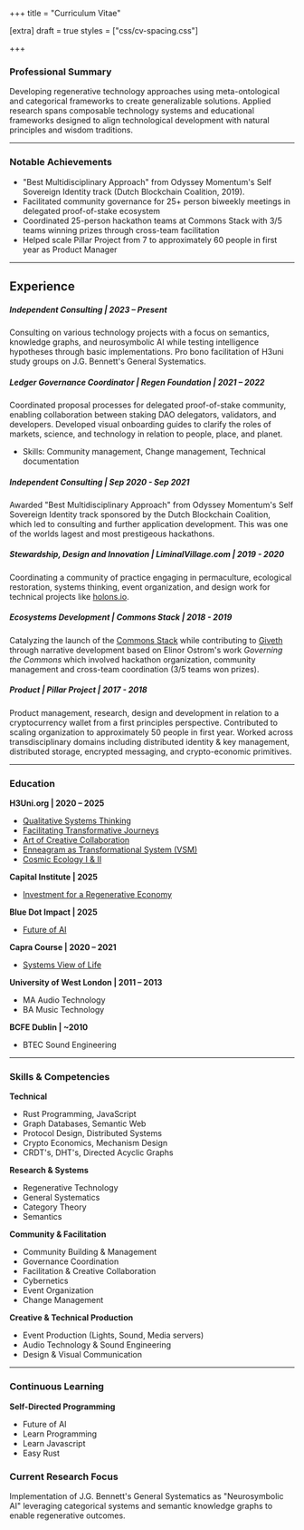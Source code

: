+++
title = "Curriculum Vitae"

[extra]
draft = true
styles = ["css/cv-spacing.css"]

+++

### Professional Summary
Developing regenerative technology approaches using meta-ontological and categorical frameworks to create generalizable solutions. Applied research spans composable technology systems and educational frameworks designed to align technological development with natural principles and wisdom traditions.

-----

### Notable Achievements

- "Best Multidisciplinary Approach" from Odyssey Momentum's Self Sovereign Identity track (Dutch Blockchain Coalition, 2019).
- Facilitated community governance for 25+ person biweekly meetings in delegated proof-of-stake ecosystem
- Coordinated 25-person hackathon teams at Commons Stack with 3/5 teams winning prizes through cross-team facilitation
- Helped scale Pillar Project from 7 to approximately 60 people in first year as Product Manager

-----

## Experience

##### **Independent Consulting | 2023 – Present**

Consulting on various technology projects with a focus on semantics, knowledge graphs, and neurosymbolic AI while testing intelligence hypotheses through basic implementations. Pro bono facilitation of H3uni study groups on J.G. Bennett's General Systematics.

##### **Ledger Governance Coordinator | Regen Foundation | 2021 – 2022**

Coordinated proposal processes for delegated proof-of-stake community, enabling collaboration between staking DAO delegators, validators, and developers. Developed visual onboarding guides to clarify the roles of markets, science, and technology in relation to people, place, and planet.

- Skills: Community management, Change management, Technical documentation

##### **Independent Consulting | Sep 2020 - Sep 2021** 

Awarded "Best Multidisciplinary Approach" from Odyssey Momentum's Self Sovereign Identity track sponsored by the Dutch Blockchain Coalition, which led to consulting and further application development. This was one of the worlds lagest and most prestigeous hackathons. 

##### **Stewardship, Design and Innovation | LiminalVillage.com | 2019 - 2020**

Coordinating a community of practice engaging in permaculture, ecological restoration, systems thinking, event organization, and design work for technical projects like [holons.io](https://www.holons.io/).

##### **Ecosystems Development | Commons Stack | 2018 - 2019**

Catalyzing the launch of the [Commons Stack](https://www.commonsstack.org/) while contributing to [Giveth](giveth.io) through narrative development based on Elinor Ostrom's work *Governing the Commons* which involved hackathon organization, community management and cross-team coordination (3/5 teams won prizes).

##### **Product | Pillar Project | 2017 - 2018**

Product management, research, design and development in relation to a cryptocurrency wallet from a first principles perspective. Contributed to scaling organization to approximately 50 people in first year. Worked across transdisciplinary domains including distributed identity & key management, distributed storage, encrypted messaging, and crypto-economic primitives.

---

### Education
**H3Uni.org | 2020 – 2025**

- [Qualitative Systems Thinking](https://www.h3uni.org/events-and-activities/courses/qualitative-systems-thinking/)
- [Facilitating Transformative Journeys](https://www.h3uni.org/events-and-activities/courses/facilitating-transformational-journeys-ii/)
- [Art of Creative Collaboration](https://www.h3uni.org/events-and-activities/courses/the-art-of-creative-collaboration/)
- [Enneagram as Transformational System (VSM)](https://www.h3uni.org/events-and-activities/courses/the-transformational-system-as-enneagram/)
- [Cosmic Ecology I & II](https://www.h3uni.org/events-and-activities/courses/the-cosmic-ecology-programme/)

**Capital Institute | 2025**

- [Investment for a Regenerative Economy](https://capitalinstitute.org/investment-for-a-regenerative-economy-course/)

**Blue Dot Impact | 2025**
- [Future of AI](https://bluedot.org/certification?id=rec6AMngOqfgKgwLA)

**Capra Course | 2020 – 2021**

- [Systems View of Life](https://www.capracourse.net/)

**University of West London | 2011 – 2013**
- MA Audio Technology
- BA Music Technology

**BCFE Dublin | ~2010**

- BTEC Sound Engineering

----

### Skills & Competencies
**Technical**

- Rust Programming, JavaScript
- Graph Databases, Semantic Web
- Protocol Design, Distributed Systems
- Crypto Economics, Mechanism Design
- CRDT's, DHT's, Directed Acyclic Graphs

**Research & Systems**

- Regenerative Technology
- General Systematics
- Category Theory
- Semantics

**Community & Facilitation**

- Community Building & Management
- Governance Coordination
- Facilitation & Creative Collaboration
- Cybernetics
- Event Organization
- Change Management

**Creative & Technical Production**

- Event Production (Lights, Sound, Media servers)
- Audio Technology & Sound Engineering
- Design & Visual Communication

---

### Continuous Learning
**Self-Directed Programming**

- Future of AI
- Learn Programming
- Learn Javascript
- Easy Rust

### Current Research Focus

Implementation of J.G. Bennett's General Systematics as "Neurosymbolic AI" leveraging categorical systems and semantic knowledge graphs to enable regenerative outcomes.
